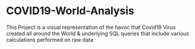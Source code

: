 # COVID19-World-Analysis

This Project is a visual representation of the havoc that Covid19 Virus created all around the World & underlying SQL queries that include various calculations performed on raw data
